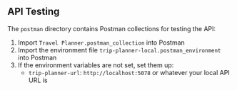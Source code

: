 ## API Testing

The `postman` directory contains Postman collections for testing the API:

1. Import `Travel Planner.postman_collection` into Postman
2. Import the environment file `trip-planner-local.postman_environment` into Postman
3. If the environment variables are not set, set them up:
   - `trip-planner-url`: `http://localhost:5078` or whatever your local API URL is
